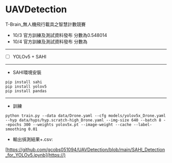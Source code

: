 # UAVDetection
T-Brain_無人機飛行載具之智慧計數競賽

* 10/3 官方訓練及測試資料發布 分數為0.548014
* 10/4 官方訓練及測試資料發布 分數為

---


- [ ] YOLOv5 + SAHI

---

* SAHI環境安裝
```
pip install sahi
pip install yolov5
pip install pandas
```

---
* 訓練
```
python train.py --data data/Drone.yaml --cfg models/yolov5x_Drone.yaml --hyp data/hyps/hyp.scratch-high_Drone.yaml --img-size 640 --batch 8 --epochs 300 --weights yolov5x.pt --image-weight --cache --label-smoothing 0.01
```

* 輸出偵測結果+.csv:
> 
[https://github.com/gcobs051094/UAVDetection/blob/main/SAHI_Detection_for_YOLOv5.ipynb](https://)
